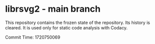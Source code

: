 # librsvg2 - main branch

This repository contains the frozen state of the repository.
Its history is cleared. It is used only for static code
analysis with Codacy.

Commit Time: 1720750069